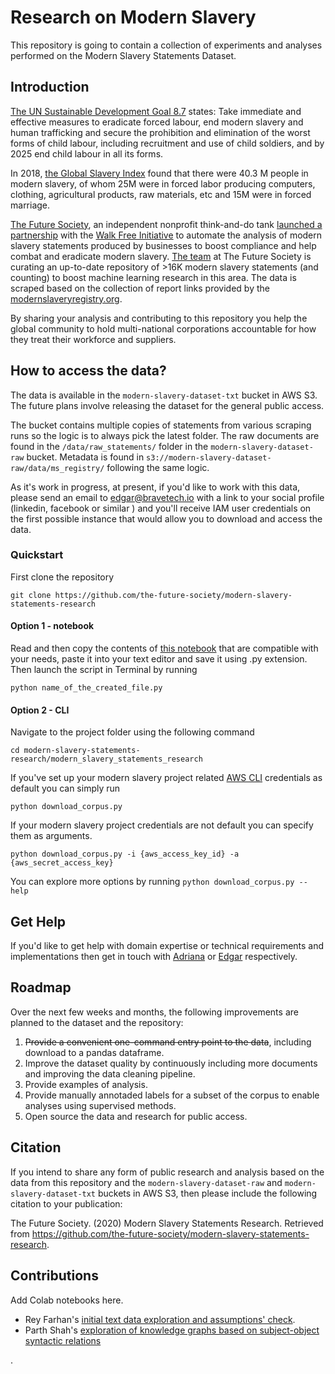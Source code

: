 # Research on Modern Slavery 

This repository is going to contain a collection of experiments and analyses performed on the Modern Slavery Statements Dataset.


## Introduction
[The UN Sustainable Development Goal 8.7](https://sustainabledevelopment.un.org/sdg8) states:
Take immediate and effective measures to eradicate forced labour, end modern slavery and human trafficking and secure the prohibition and elimination of the worst forms of child labour, including recruitment and use of child soldiers, and by 2025 end child labour in all its forms.

In 2018, [the Global Slavery Index](https://www.globalslaveryindex.org/2018/findings/highlights/) found that there were 40.3 M people in modern slavery, of whom 25M were in forced labor producing computers, clothing, agricultural products, raw materials, etc and 15M were in forced marriage.

[The Future Society](https://thefuturesociety.org/), an independent nonprofit think-and-do tank [launched a partnership](https://thefuturesociety.org/2020/06/23/project-aims-artificial-intelligence-against-modern-slavery/) with the [Walk Free Initiative](https://www.minderoo.org/walk-free/) to automate the analysis of modern slavery statements produced by businesses to boost compliance and help combat and eradicate modern slavery. [The team](https://thefuturesociety.org/our-team/) at The Future Society is curating an up-to-date repository of >16K modern slavery statements (and counting) to boost machine learning research in this area. The data is scraped based on the collection of report links provided by the [modernslaveryregistry.org](modernslaveryregistry.org).

By sharing your analysis and contributing to this repository you help the global community to hold multi-national corporations accountable for how they treat their workforce and suppliers.


## How to access the data?

The data is available in the `modern-slavery-dataset-txt` bucket in AWS S3. The future plans involve releasing the dataset for the general public access.

The bucket contains multiple copies of statements from various scraping runs so the logic is to always pick the latest folder.  The raw documents are found in the `/data/raw_statements/` folder in the `modern-slavery-dataset-raw`  bucket. Metadata is found in `s3://modern-slavery-dataset-raw/data/ms_registry/` following the same logic.

As it's work in progress, at present, if you'd like to work with this data, please send an email to edgar@bravetech.io with a link to your social profile (linkedin, facebook or similar ) and you'll receive IAM user credentials on the first possible instance that would allow you to download and access the data.

### Quickstart

First clone the repository
```
git clone https://github.com/the-future-society/modern-slavery-statements-research
```

#### Option 1 - notebook
Read and then copy the contents of [this notebook](https://github.com/the-future-society/modern-slavery-statements-research/blob/master/notebooks/Tutorial%20-%20Download%20Corpus.ipynb) that are compatible with your needs, paste it into your text editor and save it using .py extension. Then launch the script in Terminal by running
```
python name_of_the_created_file.py
```
#### Option 2 - CLI

Navigate to the project folder using the following command
```
cd modern-slavery-statements-research/modern_slavery_statements_research
```

If you've set up your modern slavery project related [AWS CLI](https://aws.amazon.com/cli/) credentials as default you can simply run
```
python download_corpus.py
```

If your modern slavery project credentials are not default you can specify them as arguments.
```
python download_corpus.py -i {aws_access_key_id} -a {aws_secret_access_key}
```

You can explore more options by running `python download_corpus.py --help`




## Get Help
If you'd like to get help with domain expertise or technical requirements and implementations then get in touch with [Adriana](mailto:adriana.bora@thefuturesociety.org) or [Edgar](mailto:edgar@bravetech.io) respectively.


## Roadmap

Over the next few weeks and months, the following improvements are planned to the dataset and the repository:

1. ~~Provide a convenient one-command entry point to the data~~, including download to a pandas dataframe.
2. Improve the dataset quality by continuously including more documents and improving the data cleaning pipeline.
3. Provide examples of analysis.
4. Provide manually annotaded labels for a subset of the corpus to enable analyses using supervised methods.
5. Open source the data and research for public access. 



## Citation

If you intend to share any form of public research and analysis based on the data from this repository and the `modern-slavery-dataset-raw` and `modern-slavery-dataset-txt` buckets in AWS S3, then please include the following citation to your publication:


The Future Society. (2020) Modern Slavery Statements Research. Retrieved from https://github.com/the-future-society/modern-slavery-statements-research.


## Contributions

Add Colab notebooks here.

- Rey Farhan's [initial text data exploration and assumptions' check](https://colab.research.google.com/drive/1Xk3TZ-30CfNmUxxiDRrWh9S3nR74pZlj?usp=sharing).
- Parth Shah's [exploration of knowledge graphs based on subject-object syntactic relations](https://colab.research.google.com/drive/1Nig3YyHy8MEx5a1gmw_Hj95uYDAO30DV?usp=sharing)

.